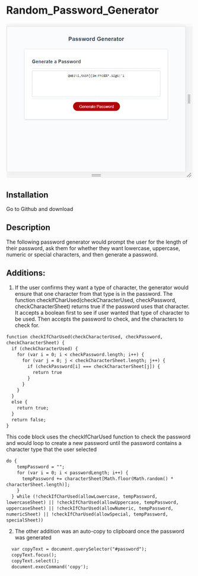 # Random_Password_Generator


![Random Password Generator](./assets/Password_Generator_Screenshot.png)

## Installation

Go to Github and download

## Description

The following password generator would prompt the user for the length of their password, ask them for whether they want lowercase, uppercase, numeric or special characters, and then generate a password. 

## Additions:

1. If the user confirms they want a type of character, the generator would ensure that one character from that type is in the password. The function checkIfCharUsed(checkCharacterUsed, checkPassword, checkCharacterSheet) returns true if the password uses that character. It accepts a boolean first to see if user wanted that type of character to be used. Then accepts the password to check, and the characters to check for. 

``` 
function checkIfCharUsed(checkCharacterUsed, checkPassword, checkCharacterSheet) {
  if (checkCharacterUsed) {
    for (var i = 0; i < checkPassword.length; i++) {
      for (var j = 0; j < checkCharacterSheet.length; j++) {
        if (checkPassword[i] === checkCharacterSheet[j]) {
          return true
        }
      }
    }
  }
  else {
    return true;
  }
  return false;
}
```

This code block uses the checkIfCharUsed function to check the password and would loop to create a new password until the password contains a character type that the user selected

```
do {
    tempPassword = "";
    for (var i = 0; i < passwordLength; i++) {
      tempPassword += characterSheet[Math.floor(Math.random() * characterSheet.length)];
    }
  } while (!checkIfCharUsed(allowLowercase, tempPassword, lowercaseSheet) || !checkIfCharUsed(allowUppercase, tempPassword, uppercaseSheet) || !checkIfCharUsed(allowNumeric, tempPassword, numericSheet) || !checkIfCharUsed(allowSpecial, tempPassword, specialSheet))
```

2. The other addition was an auto-copy to clipboard once the password was generated
```
  var copyText = document.querySelector("#password");
  copyText.focus();
  copyText.select();
  document.execCommand('copy');
```